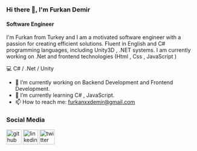 ### Hi there 👋, I'm Furkan Demir
#### Software Engineer

I'm Furkan from Turkey and I am a motivated software engineer with a passion for creating efficient solutions. Fluent in English and C# programming languages, including Unity3D , .NET systems. I am currently working on .Net and frontend technologies (Html , Css , JavaScript )

:computer:  C# / .Net / Unity

- 🔭 I’m currently working on Backend Development and Frontend Development.
- 🌱 I’m currently learning C# , JavaScript.
- 📫 How to reach me: furkanxxdemir@gmail.com 

### Social Media
[<img src='https://cdn.jsdelivr.net/npm/simple-icons@3.0.1/icons/github.svg' alt='github' height='40'>](https://github.com/muhammedfurkandemir)  [<img src='https://cdn.jsdelivr.net/npm/simple-icons@3.0.1/icons/linkedin.svg' alt='linkedin' height='40'>](https://www.linkedin.com/in/furkandemirdemir/)  [<img src='https://cdn.jsdelivr.net/npm/simple-icons@3.0.1/icons/twitter.svg' alt='twitter' height='40'>](https://twitter.com/FurkanDemir)  


